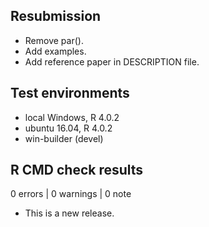 
## Resubmission

* Remove par(). 
* Add examples. 
* Add reference paper in DESCRIPTION file.

## Test environments
* local Windows, R 4.0.2
* ubuntu 16.04, R 4.0.2
* win-builder (devel)

## R CMD check results

0 errors | 0 warnings | 0 note

* This is a new release.
